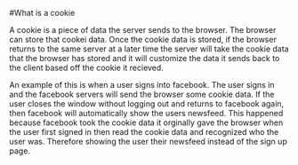 #What is a cookie

A cookie is a piece of data the server sends to the browser. The browser can store that cookei data. Once the cookie data is stored, if the browser returns to the same server at a later time the server will take the cookie data that the browser has stored and it will customize the data it sends back to the client based off the cookie it recieved.

An example of this is when a user signs into facebook. The user signs in and the facebook servers will send the browser some cookie data. If the user closes the window without logging out and returns to facebook again, then facebook will automatically show the users newsfeed. This happened because facebook took the cookie data it orginally gave the browser when the user first signed in then read the cookie data and recognized who the user was. Therefore showing the user their newsfeed instead of the sign up page.